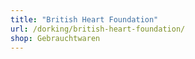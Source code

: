 ```yaml
---
title: "British Heart Foundation"
url: /dorking/british-heart-foundation/
shop: Gebrauchtwaren
---
```

